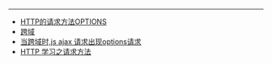 ----
* [HTTP的请求方法OPTIONS](http://blog.csdn.net/leikezhu1981/article/details/7402272)  
* [跨域](http://www.cnblogs.com/dojo-lzz/p/4265637.html)  
* [当跨域时,js ajax 请求出现options请求](http://blog.csdn.net/swweb/article/details/9712645)  
* [HTTP 学习之请求方法](http://blog.csdn.net/zzj1881/article/details/8534022)  
